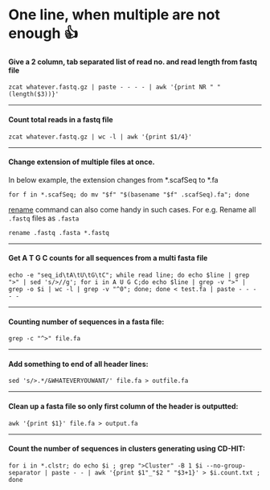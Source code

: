 # One line, when multiple are not enough :+1:


#### Give a 2 column, tab separated list of read no. and read length from fastq file
`zcat whatever.fastq.gz | paste - - - - | awk '{print NR " " (length($3))}'`

----

#### Count total reads in a fastq file
`zcat whatever.fastq.gz | wc -l | awk '{print $1/4}' `

----

#### Change extension of multiple files at once.
In below example, the extension changes from *.scafSeq to *.fa

`for f in *.scafSeq; do mv "$f" "$(basename "$f" .scafSeq).fa"; done`

[rename](https://www.tecmint.com/rename-multiple-files-in-linux/) command can also come handy in such cases. For e.g.
 Rename all `.fastq` files as `.fasta`

`rename .fastq .fasta *.fastq`

----

#### Get A T G C counts for all sequences from a multi fasta file
```
echo -e "seq_id\tA\tU\tG\tC"; while read line; do echo $line | grep ">" | sed 's/>//g'; for i in A U G C;do echo $line | grep -v ">" | grep -o $i | wc -l | grep -v "^0"; done; done < test.fa | paste - - - - -
```

----

#### Counting number of sequences in a fasta file:
`grep -c "^>" file.fa`

----

#### Add something to end of all header lines:
`sed 's/>.*/&WHATEVERYOUWANT/' file.fa > outfile.fa`

----

#### Clean up a fasta file so only first column of the header is outputted:
`awk '{print $1}' file.fa > output.fa`

----

#### Count the number of sequences in clusters generating using CD-HIT:
```
for i in *.clstr; do echo $i ; grep ">Cluster" -B 1 $i --no-group-separator | paste - - | awk '{print $1"_"$2 " "$3+1}' > $i.count.txt ; done
```
